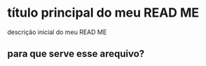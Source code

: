 # título principal do meu READ ME

descrição inicial do meu READ ME 

## para que serve esse arequivo?

